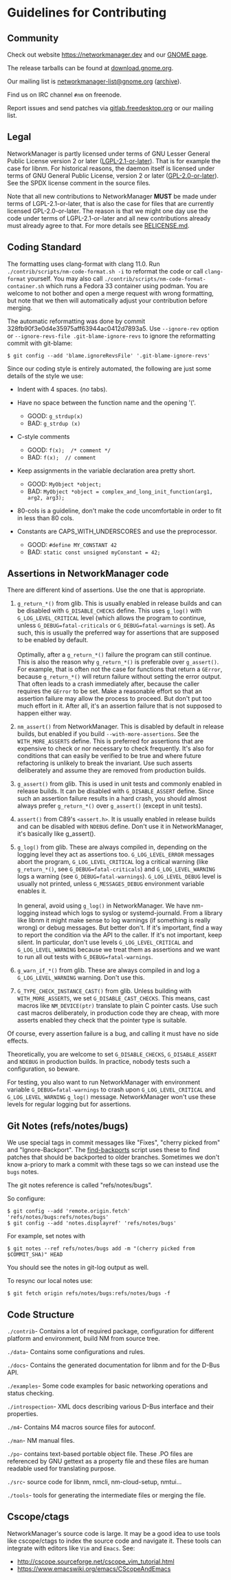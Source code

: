 Guidelines for Contributing
===========================


Community
---------

Check out website https://networkmanager.dev and our [GNOME page](https://wiki.gnome.org/Projects/NetworkManager).

The release tarballs can be found at [download.gnome.org](https://download.gnome.org/sources/NetworkManager/).

Our mailing list is networkmanager-list@gnome.org ([archive](https://mail.gnome.org/archives/networkmanager-list/)).

Find us on IRC channel `#nm` on freenode.

Report issues and send patches via [gitlab.freedesktop.org](https://gitlab.freedesktop.org/NetworkManager/NetworkManager/)
or our mailing list.


Legal
-----

NetworkManager is partly licensed under terms of GNU Lesser General Public License
version 2 or later ([LGPL-2.1-or-later](COPYING.LGPL)). That is for example the case for libnm.
For historical reasons, the daemon itself is licensed under terms of GNU General
Public License, version 2 or later ([GPL-2.0-or-later](COPYING)). See the SPDX license comment
in the source files.

Note that all new contributions to NetworkManager **MUST** be made under terms of
LGPL-2.1-or-later, that is also the case for files that are currently licensed GPL-2.0-or-later.
The reason is that we might one day use the code under terms of LGPL-2.1-or-later and all
new contributions already must already agree to that.
For more details see [RELICENSE.md](RELICENSE.md).


Coding Standard
---------------

The formatting uses clang-format with clang 11.0. Run
`./contrib/scripts/nm-code-format.sh -i` to reformat the code
or call `clang-format` yourself.
You may also call `./contrib/scripts/nm-code-format-container.sh`
which runs a Fedora 33 container using podman.
You are welcome to not bother and open a merge request with
wrong formatting, but note that we then will automatically adjust
your contribution before merging.

The automatic reformatting was done by commit 328fb90f3e0d4e35975aff63944ac0412d7893a5.
Use `--ignore-rev` option or `--ignore-revs-file .git-blame-ignore-revs` to ignore
the reformatting commit with git-blame:

```
$ git config --add 'blame.ignoreRevsFile' '.git-blame-ignore-revs'
```

Since our coding style is entirely automated, the following are just
some details of the style we use:

* Indent with 4 spaces. (_no_ tabs).

* Have no space between the function name and the opening '('.
  - GOOD: `g_strdup(x)`
  - BAD:  `g_strdup (x)`

* C-style comments
  - GOOD: `f(x);  /* comment */`
  - BAD:  `f(x);  // comment`

* Keep assignments in the variable declaration area pretty short.
  - GOOD: `MyObject *object;`
  - BAD:  `MyObject *object = complex_and_long_init_function(arg1, arg2, arg3);`

* 80-cols is a guideline, don't make the code uncomfortable in order to fit in
  less than 80 cols.

* Constants are CAPS_WITH_UNDERSCORES and use the preprocessor.
  - GOOD: `#define MY_CONSTANT 42`
  - BAD:  `static const unsigned myConstant = 42;`


Assertions in NetworkManager code
---------------------------------

There are different kind of assertions. Use the one that is appropriate.

1) `g_return_*()` from glib. This is usually enabled in release builds and
  can be disabled with `G_DISABLE_CHECKS` define. This uses `g_log()` with
  `G_LOG_LEVEL_CRITICAL` level (which allows the program to continue,
  unless `G_DEBUG=fatal-criticals` or `G_DEBUG=fatal-warnings` is set). As such,
  this is usually the preferred way for assertions that are supposed to be
  enabled by default. \
  \
  Optimally, after a `g_return_*()` failure the program can still continue. This is
  also the reason why `g_return_*()` is preferable over `g_assert()`.
  For example, that is often not the case for functions that return a `GError`, because
  `g_return_*()` will return failure without setting the error output. That often leads
  to a crash immediately after, because the caller requires the `GError` to be set.
  Make a reasonable effort so that an assertion failure may allow the process
  to proceed. But don't put too much effort in it. After all, it's an assertion
  failure that is not supposed to happen either way.

2) `nm_assert()` from NetworkManager. This is disabled by default in release
  builds, but enabled if you build `--with-more-assertions`. See the `WITH_MORE_ASSERTS`
  define. This is preferred for assertions that are expensive to check or
  nor necessary to check frequently. It's also for conditions that can easily
  be verified to be true and where future refactoring is unlikely to break the
  invariant.
  Use such asserts deliberately and assume they are removed from production builds.

3) `g_assert()` from glib. This is used in unit tests and commonly enabled
  in release builds. It can be disabled with `G_DISABLE_ASSERT` define.
  Since such an assertion failure results in a hard crash, you
  should almost always prefer `g_return_*()` over `g_assert()` (except in unit tests).

4) `assert()` from C89's `<assert.h>`. It is usually enabled in release builds and
  can be disabled with `NDEBUG` define. Don't use it in NetworkManager,
  it's basically like g_assert().

5) `g_log()` from glib. These are always compiled in, depending on the logging level
  they act as assertions too. `G_LOG_LEVEL_ERROR` messages abort the program, `G_LOG_LEVEL_CRITICAL`
  log a critical warning (like `g_return_*()`, see `G_DEBUG=fatal-criticals`)
  and `G_LOG_LEVEL_WARNING` logs a warning (see `G_DEBUG=fatal-warnings`).
  `G_LOG_LEVEL_DEBUG` level is usually not printed, unless `G_MESSAGES_DEBUG` environment
  variable enables it. \
  \
  In general, avoid using `g_log()` in NetworkManager. We have nm-logging instead
  which logs to syslog or systemd-journald.
  From a library like libnm it might make sense to log warnings (if something
  is really wrong) or debug messages. But better don't. If it's important,
  find a way to report the condition via the API to the caller. If it's
  not important, keep silent.
  In particular, don't use levels `G_LOG_LEVEL_CRITICAL` and `G_LOG_LEVEL_WARNING` because
  we treat them as assertions and we want to run all out tests with `G_DEBUG=fatal-warnings`.

6) `g_warn_if_*()` from glib. These are always compiled in and log a `G_LOG_LEVEL_WARNING`
  warning. Don't use this.

7) `G_TYPE_CHECK_INSTANCE_CAST()` from glib. Unless building with `WITH_MORE_ASSERTS`,
  we set `G_DISABLE_CAST_CHECKS`. This means, cast macros like `NM_DEVICE(ptr)`
  translate to plain C pointer casts. Use such cast macros deliberately, in production
  code they are cheap, with more asserts enabled they check that the pointer type is
  suitable.

Of course, every assertion failure is a bug, and calling it must have no side effects.

Theoretically, you are welcome to set `G_DISABLE_CHECKS`, `G_DISABLE_ASSERT` and
`NDEBUG` in production builds. In practice, nobody tests such a configuration, so beware.

For testing, you also want to run NetworkManager with environment variable
`G_DEBUG=fatal-warnings` to crash upon `G_LOG_LEVEL_CRITICAL` and `G_LOG_LEVEL_WARNING`
`g_log()` message. NetworkManager won't use these levels for regular logging
but for assertions.


Git Notes (refs/notes/bugs)
---------------------------

We use special tags in commit messages like "Fixes", "cherry picked from" and "Ignore-Backport".
The [find-backports](contrib/scripts/find-backports) script uses these to find patches that
should be backported to older branches. Sometimes we don't know a-priory to mark a commit
with these tags so we can instead use the `bugs` notes.

The git notes reference is called "refs/notes/bugs".

So configure:

```
$ git config --add 'remote.origin.fetch' 'refs/notes/bugs:refs/notes/bugs'
$ git config --add 'notes.displayref' 'refs/notes/bugs'
```

For example, set notes with

```
$ git notes --ref refs/notes/bugs add -m "(cherry picked from $COMMIT_SHA)" HEAD
```

You should see the notes in git-log output as well.

To resync our local notes use:

```
$ git fetch origin refs/notes/bugs:refs/notes/bugs -f
```

Code Structure
---------------------------

`./contrib`- Contains a lot of required package, configuration for different platform and environment, build NM from source tree.

`./data`- Contains some configurations and rules.

`./docs`- Contains the generated documentation for libnm and for the D-Bus API.

`./examples`- Some code examples for basic networking operations and status checking.

`./introspection`- XML docs describing various D-Bus interface and their properties.

`./m4`- Contains M4 macros source files for autoconf.

`./man`- NM manual files.

`./po`- contains text-based portable object file. These .PO files are referenced by GNU gettext as a property file and these files are human readable used for translating purpose.

`./src`- source code for libnm, nmcli, nm-cloud-setup, nmtui…

`./tools`- tools for generating the intermediate files or merging the file.

Cscope/ctags
---------------------------

NetworkManager's source code is large. It may be a good idea to use tools like cscope/ctags to index the
source code and navigate it. These tools can integrate with editors like `Vim` and `Emacs`. See:

- http://cscope.sourceforge.net/cscope_vim_tutorial.html
- https://www.emacswiki.org/emacs/CScopeAndEmacs
